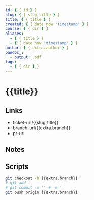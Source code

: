 ```yaml
---
id: { { id } }
slug: { { slug title } }
title: { { title } }
created: { { date now 'timestamp' } }
course: { { dir } }
aliases:
  - { { title } }
  - { { date now 'timestamp' } }
author: { { extra.author } }
pandoc_:
  - output: .pdf
tags:
  - { { dir } }
---
```


# {{title}}

## Links

- ticket-url/{{slug title}}
- branch-url/{{extra.branch}}
- pr-url

## Notes

<!-- ### Environment -->
<!-- ### Precondition -->
<!-- ### Steps to reproduce -->
<!-- ### Current behavior -->
<!-- ### Expected behavior -->

## Scripts

```sh
git checkout -b {{extra.branch}}
# git add .
# git commit -m '' # -m ''
git push origin {{extra.branch}}
```
